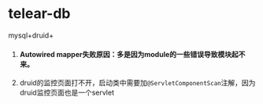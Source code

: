 # telear-db 

mysql+druid+



1. #### Autowired mapper失败原因：多是因为module的一些错误导致模块起不来。

2. druid的监控页面打不开，启动类中需要加`@ServletComponentScan`注解，因为druid监控页面也是一个servlet



